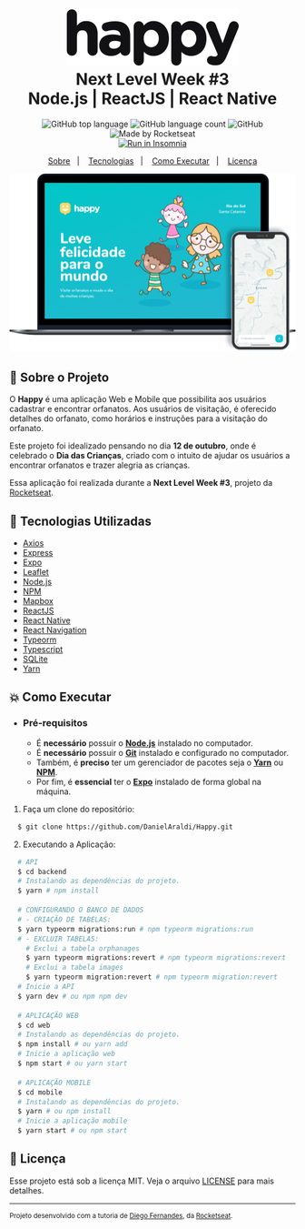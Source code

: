 <h1 align="center">
    <img alt="Proffy" src=".github/logo.svg" height="100px" />
    <br>Next Level Week #3<br/>
    Node.js | ReactJS | React Native
</h1>

<p align="center">
    <img alt="GitHub top language" src="https://img.shields.io/github/languages/top/DanielAraldi/Happy?style=flat-square">
    <img alt="GitHub language count" src="https://img.shields.io/github/languages/count/DanielAraldi/Happy?style=flat-square">
    <img alt="GitHub" src="https://img.shields.io/github/license/DanielAraldi/Happy?style=flat-square">
    <img alt="Made by Rocketseat" src="https://img.shields.io/badge/made%20by-Rocketseat-%237519C1?style=flat-square"><br/>
    <a href="https://insomnia.rest/run/?label=&uri=" target="_blank">
        <img src="https://insomnia.rest/images/run.svg" alt="Run in Insomnia">
    </a><br/>
</p>

<p align="center">
    <a href="#bookmark-sobre-o-projeto">Sobre</a>&nbsp;&nbsp;&nbsp;|&nbsp;&nbsp;&nbsp;
    <a href="#rocket-tecnologias-utilizadas">Tecnologias</a>&nbsp;&nbsp;&nbsp;|&nbsp;&nbsp;&nbsp;
    <a href="#boom-como-executar">Como Executar</a>&nbsp;&nbsp;&nbsp;|&nbsp;&nbsp;&nbsp;
    <a href="#memo-licença">Licença</a>
</p>

<p align="center">
    <img alt="Design do Projeto" width="650px" src="./.github/design-happy.png" />
<p>

## :bookmark: Sobre o Projeto

O **Happy** é uma aplicação Web e Mobile que possibilita aos usuários cadastrar e encontrar orfanatos. Aos usuários de visitação, é oferecido detalhes do orfanato, como horários e instruções para a visitação do orfanato.

Este projeto foi idealizado pensando no dia **12 de outubro**, onde é celebrado o **Dia das Crianças**, criado com o intuito de ajudar os usuários a encontrar orfanatos e trazer alegria as crianças.

Essa aplicação foi realizada durante a **Next Level Week #3**, projeto da [Rocketseat](https://rocketseat.com.br/).

## :rocket: Tecnologias Utilizadas

-  [Axios](https://github.com/axios/axios)
-  [Express](https://expressjs.com/)
-  [Expo](https://expo.io/)
-  [Leaflet](https://leafletjs.com/)
-  [Node.js](https://nodejs.org/en/)
-  [NPM](https://www.npmjs.com/)
-  [Mapbox](https://www.mapbox.com/)
-  [ReactJS](https://reactjs.org/)
-  [React Native](http://facebook.github.io/react-native/)
-  [React Navigation](https://reactnavigation.org/)
-  [Typeorm](https://typeorm.io/#/)
-  [Typescript](https://www.typescriptlang.org/)
-  [SQLite](https://www.sqlite.org/)
-  [Yarn](https://yarnpkg.com/)

## :boom: Como Executar

- ### **Pré-requisitos**

  - É **necessário** possuir o **[Node.js](https://nodejs.org/en/)** instalado no computador.
  - É **necessário** possuir o **[Git](https://git-scm.com/)** instalado e configurado no computador.
  - Também, é **preciso** ter um gerenciador de pacotes seja o **[Yarn](https://yarnpkg.com/)** ou **[NPM](https://www.npmjs.com/)**.
  - Por fim, é **essencial** ter o **[Expo](https://expo.io/)** instalado de forma global na máquina.

1. Faça um clone do repositório:

```sh
  $ git clone https://github.com/DanielAraldi/Happy.git
```

2. Executando a Aplicação:

```sh
  # API
  $ cd backend
  # Instalando as dependências do projeto.
  $ yarn # npm install

  # CONFIGURANDO O BANCO DE DADOS 
  # - CRIAÇÃO DE TABELAS: 
  $ yarn typeorm migrations:run # npm typeorm migrations:run
  # - EXCLUIR TABELAS:
    # Exclui a tabela orphanages
    $ yarn typeorm migrations:revert # npm typeorm migrations:revert
    # Exclui a tabela images
    $ yarn typeorm migration:revert # npm typeorm migration:revert
  # Inicie a API
  $ yarn dev # ou npm npm dev

  # APLICAÇÃO WEB
  $ cd web
  # Instalando as dependências do projeto.
  $ npm install # ou yarn add
  # Inicie a aplicação web
  $ npm start # ou yarn start

  # APLICAÇÃO MOBILE
  $ cd mobile
  # Instalando as dependências do projeto.
  $ yarn # ou npm install
  # Inicie a aplicação mobile
  $ yarn start # ou npm start
```

## :memo: Licença

Esse projeto está sob a licença MIT. Veja o arquivo [LICENSE](LICENSE) para mais detalhes.

---
<sup>Projeto desenvolvido com a tutoria de [Diego Fernandes](https://github.com/diego3g), da [Rocketseat](https://rocketseat.com.br/).</sup>
